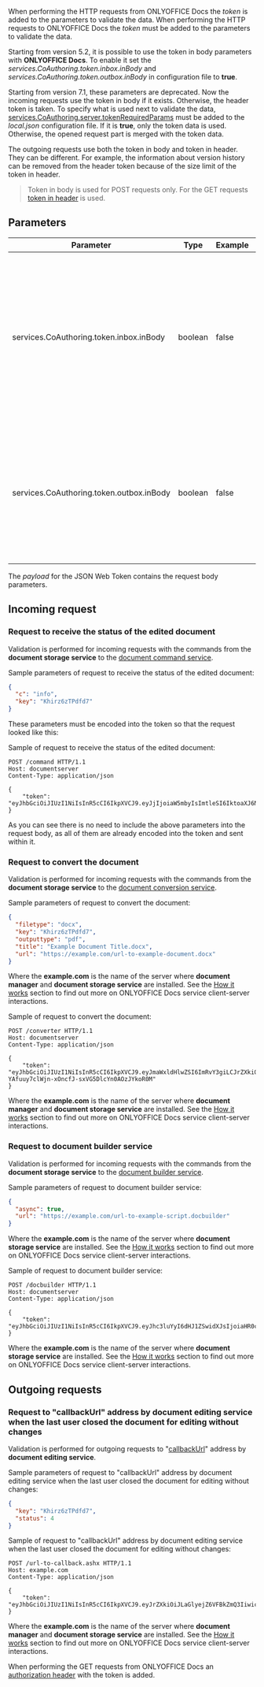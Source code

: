 When performing the HTTP requests from ONLYOFFICE Docs the *token* is added to the parameters to validate the data. When performing the HTTP requests to ONLYOFFICE Docs the *token* must be added to the parameters to validate the data.

Starting from version 5.2, it is possible to use the token in body parameters with **ONLYOFFICE Docs**. To enable it set the *services.CoAuthoring.token.inbox.inBody* and *services.CoAuthoring.token.outbox.inBody* in configuration file to **true**.

Starting from version 7.1, these parameters are deprecated. Now the incoming requests use the token in body if it exists. Otherwise, the header token is taken. To specify what is used next to validate the data, [services.CoAuthoring.server.tokenRequiredParams](https://helpcenter.onlyoffice.com/installation/docs-developer-configuring.aspx#services-CoAuthoring-server-tokenRequiredParams) must be added to the *local.json* configuration file. If it is **true**, only the token data is used. Otherwise, the opened request part is merged with the token data.

The outgoing requests use both the token in body and token in header. They can be different. For example, the information about version history can be removed from the header token because of the size limit of the token in header.

> Token in body is used for POST requests only. For the GET requests [token in header](../Token%20in%20header/index.md) is used.

## Parameters

| Parameter                                | Type    | Example | Description                                                                                                                                                            |
| ---------------------------------------- | ------- | ------- | ---------------------------------------------------------------------------------------------------------------------------------------------------------------------- |
| services.CoAuthoring.token.inbox.inBody  | boolean | false   | Specifies the enabling the token validation in the request body to the **document command service**, **document conversion service** and **document builder service**. |
| services.CoAuthoring.token.outbox.inBody | boolean | false   | Specifies the enabling the token generation for the request body by **document editing service** to **document storage service**.                                      |

The *payload* for the JSON Web Token contains the request body parameters.

## Incoming request

### Request to receive the status of the edited document

Validation is performed for incoming requests with the commands from the **document storage service** to the [document command service](../../../Command%20service/index.md).

Sample parameters of request to receive the status of the edited document:

  ``` json
  {
    "c": "info",
    "key": "Khirz6zTPdfd7"
  }
  ```

These parameters must be encoded into the token so that the request looked like this:

Sample of request to receive the status of the edited document:

``` http
POST /command HTTP/1.1
Host: documentserver
Content-Type: application/json

{
    "token": "eyJhbGciOiJIUzI1NiIsInR5cCI6IkpXVCJ9.eyJjIjoiaW5mbyIsImtleSI6IktoaXJ6NnpUUGRmZDcifQ.r_6sThjFABsHMNHhkVdHDSz4jwkbXRQNYdvawkBGJgg"
}
```

As you can see there is no need to include the above parameters into the request body, as all of them are already encoded into the token and sent within it.

### Request to convert the document

Validation is performed for incoming requests with the commands from the **document storage service** to the [document conversion service](../../../Conversion%20API/index.md).

Sample parameters of request to convert the document:

  ``` json
  {
    "filetype": "docx",
    "key": "Khirz6zTPdfd7",
    "outputtype": "pdf",
    "title": "Example Document Title.docx",
    "url": "https://example.com/url-to-example-document.docx"
  }
  ```

Where the **example.com** is the name of the server where **document manager** and **document storage service** are installed. See the [How it works](../../../../Get%20Started/How%20It%20Works/index.md) section to find out more on ONLYOFFICE Docs service client-server interactions.

Sample of request to convert the document:

``` http
POST /converter HTTP/1.1
Host: documentserver
Content-Type: application/json

{
    "token": "eyJhbGciOiJIUzI1NiIsInR5cCI6IkpXVCJ9.eyJmaWxldHlwZSI6ImRvY3giLCJrZXkiOiJLaGlyejZ6VFBkZmQ3Iiwib3V0cHV0dHlwZSI6InBkZiIsInRpdGxlIjoiRXhhbXBsZSBEb2N1bWVudCBUaXRsZS5kb2N4IiwidXJsIjoiaHR0cDovL2V4YW1wbGUuY29tL3VybC10by1leGFtcGxlLWRvY3VtZW50LmRvY3gifQ.U-YAfuuy7clWjn-xOncfJ-sxVG5DlcYn0AOzJYkoR0M"
}
```

Where the **example.com** is the name of the server where **document manager** and **document storage service** are installed. See the [How it works](../../../../Get%20Started/How%20It%20Works/index.md) section to find out more on ONLYOFFICE Docs service client-server interactions.

### Request to document builder service

Validation is performed for incoming requests with the commands from the **document storage service** to the [document builder service](../../../../Get%20Started/How%20It%20Works/index.md).

Sample parameters of request to document builder service:

  ``` json
  {
    "async": true,
    "url": "https://example.com/url-to-example-script.docbuilder"
  }
  ```

Where the **example.com** is the name of the server where **document storage service** are installed. See the [How it works](../../../../Get%20Started/How%20It%20Works/index.md) section to find out more on ONLYOFFICE Docs service client-server interactions.

Sample of request to document builder service:

``` http
POST /docbuilder HTTP/1.1
Host: documentserver
Content-Type: application/json

{
    "token": "eyJhbGciOiJIUzI1NiIsInR5cCI6IkpXVCJ9.eyJhc3luYyI6dHJ1ZSwidXJsIjoiaHR0cHM6Ly9leGFtcGxlLmNvbS91cmwtdG8tZXhhbXBsZS1zY3JpcHQuZG9jYnVpbGRlciJ9.dzoTbRzSMa95Fpg34CjnF3ZUPdGA2CnBedFL_qOOxAs"
}
```

Where the **example.com** is the name of the server where **document storage service** are installed. See the [How it works](../../../../Get%20Started/How%20It%20Works/index.md) section to find out more on ONLYOFFICE Docs service client-server interactions.

## Outgoing requests

### Request to "callbackUrl" address by document editing service when the last user closed the document for editing without changes

Validation is performed for outgoing requests to "[callbackUrl](../../../../Usage%20API/Config/Editor/index.md#callbackurl)" address by **document editing service**.

Sample parameters of request to "callbackUrl" address by document editing service when the last user closed the document for editing without changes:

  ``` json
  {
    "key": "Khirz6zTPdfd7",
    "status": 4
  }
  ```

Sample of request to "callbackUrl" address by document editing service when the last user closed the document for editing without changes:

``` http
POST /url-to-callback.ashx HTTP/1.1
Host: example.com
Content-Type: application/json

{
    "token": "eyJhbGciOiJIUzI1NiIsInR5cCI6IkpXVCJ9.eyJrZXkiOiJLaGlyejZ6VFBkZmQ3Iiwic3RhdHVzIjo0fQ.gCyNKPpg6ISAnhvFQmRiY6BRqG6WPcEGgnK79hREdkU"
}
```

Where the **example.com** is the name of the server where **document manager** and **document storage service** are installed. See the [How it works](../../../../Get%20Started/How%20It%20Works/index.md) section to find out more on ONLYOFFICE Docs service client-server interactions.

When performing the GET requests from ONLYOFFICE Docs an [authorization header](../Token%20in%20header/index.md) with the token is added.
